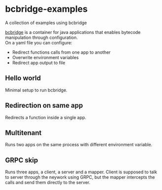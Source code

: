 # bcbridge-examples

A collection of examples using bcbridge

[bcbridge](https://github.com/beothorn/bcbridge) is a container for java applications 
that enables bytecode manipulation through configuration.  
On a yaml file you can configure:  
- Redirect functions calls from one app to another
- Overwrite environment variables
- Redirect app output to file

## Hello world

Minimal setup to run bcbridge.  

## Redirection on same app

Redirects a function inside a single app.

## Multitenant  

Runs two apps on the same process with different environment variable.

## GRPC skip

Runs three apps, a client, a server and a mapper. Client is supposed to talk to server through the neywork using GRPC, but the mapper intercepts the calls and send them directly to the server.
